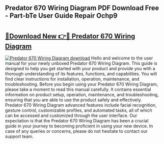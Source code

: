 ## Predator 670 Wiring Diagram PDF Download Free - Part-bTe User Guide Repair Ochp9

# <h2><a href="http://dfsz4os.blite.top/?on=Predator+670+Wiring+Diagram">🔗Download New 👉🔴 Predator 670 Wiring Diagram</a></h2>

[![Predator 670 Wiring Diagram download](https://i.imgur.com/lujVjoI.png)](http://dfsz4os.blite.top/?on=Predator+670+Wiring+Diagram)
Hello and welcome to the user manual for your newly unboxed Predator 670 Wiring Diagram. This guide is designed to help you get started with your product and provide you with a thorough understanding of its features, functions, and capabilities. You will find clear instructions for installation, operation, maintenance, and troubleshooting. Before you begin using your Predator 670 Wiring Diagram, please take a moment to read this manual carefully. It contains essential information on product setup, operation, maintenance, and troubleshooting, ensuring that you are able to use the product safely and effectively. Predator 670 Wiring Diagram advanced features include facial recognition, gesture control, customizable profiles, and automated tasks, all of which can be accessed and customized through the user interface. Our expectation is that the Predator 670 Wiring Diagram has been a crucial guide in your journey to becoming proficient in using your new device. In case of any queries or concerns, please do not hesitate to contact our support team.
